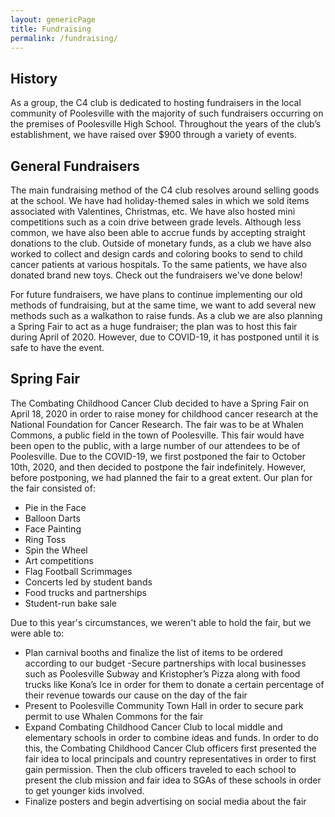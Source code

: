 ```yaml
---
layout: genericPage
title: Fundraising
permalink: /fundraising/
---
```


## History

As a group, the C4 club is dedicated to hosting fundraisers in the local community of Poolesville with the majority of such fundraisers occurring on the premises of Poolesville High School. Throughout the years of the club’s establishment, we have raised over $900 through a variety of events.  

## General Fundraisers

The main fundraising method of the C4 club resolves around selling goods at the school. We have had holiday-themed sales in which we sold items associated with Valentines, Christmas, etc. We have also hosted mini competitions such as a coin drive between grade levels. Although less common, we have also been able to accrue funds by accepting straight donations to the club. Outside of monetary funds, as a club we have also worked to collect and design cards and coloring books to send to child cancer patients at various hospitals. To the same patients, we have also donated brand new toys. Check out the fundraisers we've done below!  

For future fundraisers, we have plans to continue implementing our old methods of fundraising, but at the same time, we want to add several new methods such as a walkathon to raise funds. As a club we are also planning a Spring Fair to act as a huge fundraiser; the plan was to host this fair during April of 2020. However, due to COVID-19, it has postponed until it is safe to have the event.

## Spring Fair

The Combating Childhood Cancer Club decided to have a Spring Fair on April 18, 2020 in order to raise money for childhood cancer research at the National Foundation for Cancer Research. The fair was to be at Whalen Commons, a public field in the town of Poolesville. This fair would have been open to the public, with a large number of our attendees to be of Poolesville. Due to the COVID-19, we first postponed the fair to October 10th, 2020, and then decided to postpone the fair indefinitely. However, before postponing, we had planned the fair to a great extent. Our plan for the fair consisted of:  

- Pie in the Face
- Balloon Darts
- Face Painting
- Ring Toss
- Spin the Wheel
- Art competitions
- Flag Football Scrimmages
- Concerts led by student bands
- Food trucks and partnerships
- Student-run bake sale

Due to this year's circumstances, we weren't able to hold the fair, but we were able to:

- Plan carnival booths and finalize the list of items to be ordered according to our budget -Secure partnerships with local businesses such as Poolesville Subway and Kristopher’s Pizza along with food trucks like Kona’s Ice in order for them to donate a certain percentage of their revenue towards our cause on the day of the fair
- Present to Poolesville Community Town Hall in order to secure park permit to use Whalen Commons for the fair
- Expand Combating Childhood Cancer Club to local middle and elementary schools in order to combine ideas and funds. In order to do this, the Combating Childhood Cancer Club officers first presented the fair idea to local principals and country representatives in order to first gain permission. Then the club officers traveled to each school to present the club mission and fair idea to SGAs of these schools in order to get younger kids involved.
- Finalize posters and begin advertising on social media about the fair
